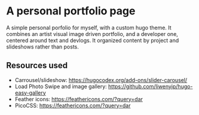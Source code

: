 # A personal portfolio page

A simple personal porfolio for myself, with a custom hugo theme. It combines an artist visual image driven portfolio, and a developer one, centered around text and devlogs. It organized content by project and slideshows rather than posts.

## Resources used

- Carrousel/slideshow: <https://hugocodex.org/add-ons/slider-carousel/>
- Load Photo Swipe and image gallery: <https://github.com/liwenyip/hugo-easy-gallery>
- Feather icons: <https://feathericons.com/?query=dar>
- PicoCSS: <https://feathericons.com/?query=dar>
  